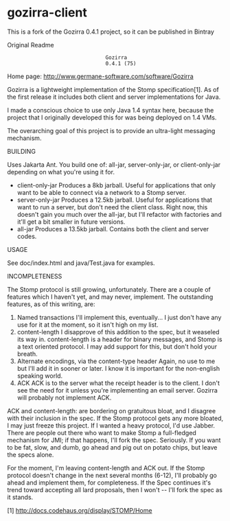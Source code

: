 # gozirra-client
This is a fork of the Gozirra 0.4.1 project, so it can be published in Bintray

Original Readme

                                    Gozirra
                                    0.4.1 (75)

Home page: http://www.germane-software.com/software/Gozirra

Gozirra is a lightweight implementation of the Stomp specification[1].  As
of the first release it includes both client and server implementations for
Java.

I made a conscious choice to use only Java 1.4 syntax here, because the 
project that I originally developed this for was being deployed on 1.4
VMs.

The overarching goal of this project is to provide an ultra-light messaging
mechanism.


BUILDING

Uses Jakarta Ant.  You build one of: all-jar, server-only-jar, or
client-only-jar depending on what you're using it for.

  * client-only-jar Produces a 8kb jarball.  Useful for applications
    that only want to be able to connect via a network to a Stomp server.
  * server-only-jar Produces a 12.5kb jarball.  Useful for
    applications that want to run a server, but don't need the client
    class.  Right now, this doesn't gain you much over the all-jar, but
    I'll refactor with factories and it'll get a bit smaller in future
    versions.
  * all-jar Produces a 13.5kb jarball.  Contains both the client and server
    codes.


USAGE

See doc/index.html and java/Test.java for examples.


INCOMPLETENESS

The Stomp protocol is still growing, unfortunately.  There are a couple of
features which I haven't yet, and may never, implement.  The outstanding
features, as of this writing, are:

  1) Named transactions
     I'll implement this, eventually... I just don't have any use for it at 
     the moment, so it isn't high on my list.
  2) content-length
     I disapprove of this addition to the spec, but it weaseled its way
     in.  content-length is a header for binary messages, and Stomp is a text
     oriented protocol.  I may add support for this, but don't hold your breath.
  3) Alternate encodings, via the content-type header
     Again, no use to me but I'll add it in sooner or later.  I know it is 
     important for the non-english speaking world.
  4) ACK
     ACK is to the server what the receipt header is to the client.  I don't
     see the need for it unless you're implementing an email server.  Gozirra 
     will probably not implement ACK.

ACK and content-length: are bordering on gratuitous bloat, and I disagree
with their inclusion in the spec.  If the Stomp protocol gets any more bloated, 
I may just freeze this project.  If I wanted a heavy protocol, I'd use Jabber.
There are people out there who want to make Stomp a full-fledged mechanism for
JMI; if that happens, I'll fork the spec.  Seriously.  If you want to be fat,
slow, and dumb, go ahead and pig out on potato chips, but leave the specs
alone.

For the moment, I'm leaving content-length and ACK out.  If the Stomp protocol
doesn't change in the next several months (6-12), I'll probably go ahead and
implement them, for completeness.  If the Spec continues it's trend toward
accepting all lard proposals, then I won't -- I'll fork the spec as it stands.



[1] http://docs.codehaus.org/display/STOMP/Home

